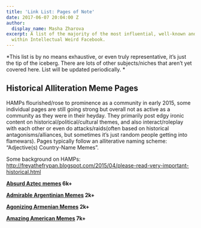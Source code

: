 ```yaml
---
title: 'Link List: Pages of Note'
date: 2017-06-07 20:04:00 Z
author:
  display_name: Masha Zharova
excerpt: A list of the majority of the most influential, well-known and popular pages
  within Intellectual Weird Facebook.
---
```


*This list is by no means exhaustive, or even truly representative, it’s just the tip of the iceberg. There are lots of other subjects/niches that aren’t yet covered here. List will be updated periodically. *

## **Historical Alliteration Meme Pages**

HAMPs flourished/rose to prominence as a community in early 2015, some individual pages are still going strong but overall not as active as a community as they were in their heyday. They primarily post edgy ironic content on historical/political/cultural themes, and also interact/roleplay with each other or even do attacks/raids(often based on historical antagonisms/alliances, but sometimes it’s just random people getting into flamewars). Pages typically follow an alliterative naming scheme: “Adjective(s) Country-Name Memes”.

Some background on HAMPs: http://freyathefrypan.blogspot.com/2015/04/please-read-very-important-historical.html

**[Absurd Aztec memes](https://www.facebook.com/aztecmemesforthesoul/) 6k\+**

**[Admirable Argentinian Memes](https://www.facebook.com/Admirable-Argentinian-Memes-375860499278209/?hc_ref=PAGES_TIMELINE&fref=nf) 2k\+**

**[Agonizing Armenian Memes](https://www.facebook.com/armenianmemes1/?hc_ref=PAGES_TIMELINE&fref=nf) 2k\+**

**[Amazing American Memes](https://www.facebook.com/Amazing-American-Memes-1465572180399354/?hc_ref=PAGES_TIMELINE) 7k\+**